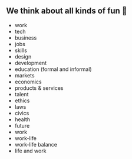 ## We think about all kinds of fun 💩
+ work
+ tech
+ business
+ jobs
+ skills
+ design
+ development
+ education (formal and informal)
+ markets
+ economics
+ products & services
+ talent
+ ethics
+ laws
+ civics
+ health
+ future
+ work
+ work-life
+ work-life balance
+ life and work
